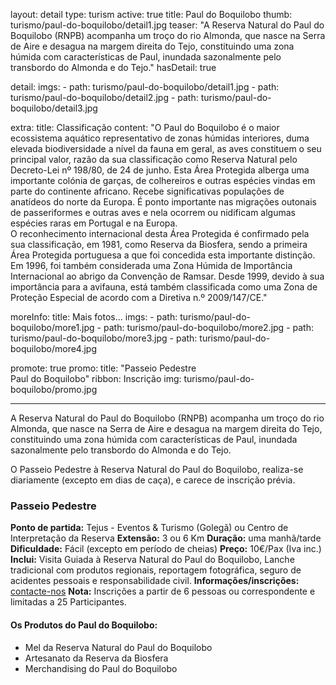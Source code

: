 layout: detail
type: turism
active: true
title: Paul do Boquilobo
thumb: turismo/paul-do-boquilobo/detail1.jpg
teaser: "A Reserva Natural do Paul do Boquilobo (RNPB) acompanha um troço do rio Almonda,
         que nasce na Serra de Aire e desagua na margem direita do Tejo, constituindo
         uma zona húmida com características de Paul, inundada sazonalmente pelo
         transbordo do Almonda e do Tejo."
hasDetail: true

detail:
  imgs:
    - path: turismo/paul-do-boquilobo/detail1.jpg
    - path: turismo/paul-do-boquilobo/detail2.jpg
    - path: turismo/paul-do-boquilobo/detail3.jpg

extra:
  title: Classificação
  content: "O Paul do Boquilobo é o maior ecossistema aquático representativo de zonas húmidas interiores, duma elevada biodiversidade a nível da fauna em geral, as aves constituem o seu principal valor, razão da sua classificação como Reserva Natural pelo Decreto-Lei nº 198/80, de 24 de junho. Esta Área Protegida alberga uma importante colónia de garças, de colhereiros e outras espécies vindas em parte do continente africano. Recebe significativas populações de anatídeos do norte da Europa. É ponto importante nas migrações outonais de passeriformes e outras aves e nela ocorrem ou nidificam algumas espécies raras em Portugal e na Europa.<br>O reconhecimento internacional desta Área Protegida é confirmado pela sua classificação, em 1981, como Reserva da Biosfera, sendo a primeira Área Protegida portuguesa a que foi concedida esta importante distinção. Em 1996, foi também considerada uma Zona Húmida de Importância Internacional ao abrigo da Convenção de Ramsar. Desde 1999, devido à sua importância para a avifauna, está também classificada como uma Zona de Proteção Especial de acordo com a Diretiva n.º 2009/147/CE."

moreInfo:
  title: Mais fotos...
  imgs:
    - path: turismo/paul-do-boquilobo/more1.jpg
    - path: turismo/paul-do-boquilobo/more2.jpg
    - path: turismo/paul-do-boquilobo/more3.jpg
    - path: turismo/paul-do-boquilobo/more4.jpg

promote: true
promo:
  title: "Passeio Pedestre<br>Paul do Boquilobo"
  ribbon: Inscrição
  img: turismo/paul-do-boquilobo/promo.jpg

---

A Reserva Natural do Paul do Boquilobo (RNPB) acompanha um troço do rio Almonda, que nasce na Serra de Aire e desagua na margem direita do Tejo, constituindo uma zona húmida com características de Paul, inundada sazonalmente pelo transbordo do Almonda e do Tejo.

O Passeio Pedestre à Reserva Natural do Paul do Boquilobo, realiza-se diariamente (excepto em dias de caça), e carece de inscrição prévia. 

### Passeio Pedestre

**Ponto de partida:** Tejus - Eventos & Turismo (Golegã) ou Centro de Interpretação da Reserva
**Extensão:** 3 ou 6 Km
**Duração:** uma manhã/tarde
**Dificuldade:** Fácil (excepto em período de cheias)
**Preço:** 10€/Pax (Iva inc.)
**Inclui:** Visita Guiada à Reserva Natural do Paul do Boquilobo, Lanche tradicional com produtos regionais, reportagem fotográfica, seguro de acidentes pessoais e responsabilidade civil.
**Informações/inscrições:** [contacte-nos](/contacto)
**Nota:** Inscrições a partir de 6 pessoas ou correspondente e limitadas a 25 Participantes.

#### Os Produtos do Paul do Boquilobo:
- Mel da Reserva Natural do Paul do Boquilobo
- Artesanato da Reserva da Biosfera
- Merchandising do Paul do Boquilobo

